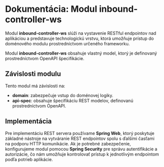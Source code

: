 # Dokumentácia: Modul inbound-controller-ws

Modul **inbound-controller-ws** slúži na vystavenie RESTful endpointov nad aplikáciou a predstavuje technologickú vrstvu, ktorá umožňuje prístup do doménového modulu prostredníctvom určeného frameworku.

Modul **inbound-controller-ws** obsahuje vlastný model, ktorý je definovaný prostredníctvom OpenAPI špecifikácie.

## Závislosti modulu

Tento modul má závislosti na:
- **domain**: zabezpečuje vstup do doménovej logiky.
- **api-spec**: obsahuje špecifikáciu REST modelov, definovanú prostredníctvom OpenAPI.

## Implementácia

Pre implementáciu REST servera používame **Spring Web**, ktorý poskytuje základné nástroje na vytváranie REST endpointov spolu s ďalšími časťami na podporu HTTP komunikácie. Ak je potrebné zabezpečenie, konfigurujeme modul pomocou **Spring Security** pre správu autentifikácie a autorizácie, čo nám umožňuje kontrolovať prístup k jednotlivým endpointom podľa potrieb aplikácie.


